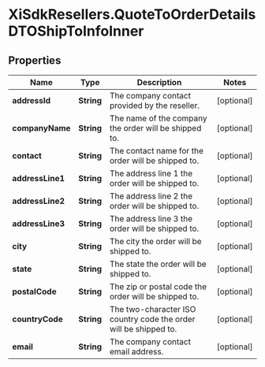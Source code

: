 # XiSdkResellers.QuoteToOrderDetailsDTOShipToInfoInner

## Properties

Name | Type | Description | Notes
------------ | ------------- | ------------- | -------------
**addressId** | **String** | The company contact provided by the reseller. | [optional] 
**companyName** | **String** | The name of the company the order will be shipped to. | [optional] 
**contact** | **String** | The contact name for the order will be shipped to. | [optional] 
**addressLine1** | **String** | The address line 1 the order will be shipped to. | [optional] 
**addressLine2** | **String** | The address line 2 the order will be shipped to. | [optional] 
**addressLine3** | **String** | The address line 3 the order will be shipped to. | [optional] 
**city** | **String** | The city the order will be shipped to. | [optional] 
**state** | **String** | The state the order will be shipped to. | [optional] 
**postalCode** | **String** | The zip or postal code the order will be shipped to. | [optional] 
**countryCode** | **String** | The two-character ISO country code the order will be shipped to. | [optional] 
**email** | **String** | The company contact email address. | [optional] 


